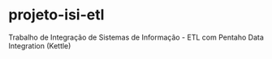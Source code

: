 # projeto-isi-etl
Trabalho de Integração de Sistemas de Informação - ETL com Pentaho Data Integration (Kettle)
